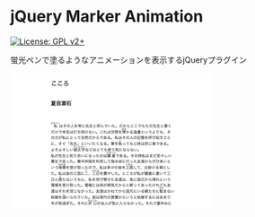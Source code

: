 # jQuery Marker Animation

[![License: GPL v2+](https://img.shields.io/badge/License-GPL%20v2%2B-blue.svg)](http://www.gnu.org/licenses/gpl-2.0.html)

蛍光ペンで塗るようなアニメーションを表示するjQueryプラグイン

![動作](https://raw.githubusercontent.com/technote-space/jquery.marker-animation/master/marker-animation.gif)

